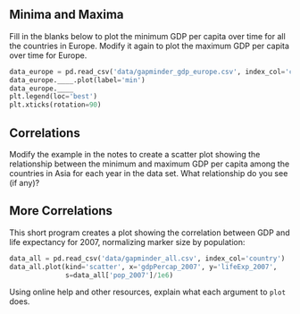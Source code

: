 
## Minima and Maxima

Fill in the blanks below to plot the minimum GDP per capita over time
for all the countries in Europe.
Modify it again to plot the maximum GDP per capita over time for Europe.

```python
data_europe = pd.read_csv('data/gapminder_gdp_europe.csv', index_col='country')
data_europe.____.plot(label='min')
data_europe.____
plt.legend(loc='best')
plt.xticks(rotation=90)
```


## Correlations

Modify the example in the notes to create a scatter plot showing
the relationship between the minimum and maximum GDP per capita
among the countries in Asia for each year in the data set.
What relationship do you see (if any)?


## More Correlations

This short program creates a plot showing
the correlation between GDP and life expectancy for 2007,
normalizing marker size by population:

```python
data_all = pd.read_csv('data/gapminder_all.csv', index_col='country')
data_all.plot(kind='scatter', x='gdpPercap_2007', y='lifeExp_2007',
              s=data_all['pop_2007']/1e6)
```

Using online help and other resources,
explain what each argument to `plot` does.

